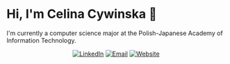 # Hi, I'm Celina Cywinska 👋

I'm currently a computer science major at the Polish-Japanese Academy of Information Technology. 

<div align="center">
  <a href="https://www.linkedin.com/in/celinacywinska"><img alt="LinkedIn" src="https://img.shields.io/badge/Celina_Cywinska-%230077B5.svg?style=flat&logo=linkedin&logoColor=white"/></a>
  <a href="mailto:celinacywinska@gmail.com"><img alt="Email" src="https://img.shields.io/badge/celinacywinska@gmail.com-D14836?style=flat&logo=gmail&logoColor=white"/></a>
  <a href="https://cywinskacelina.github.io/portfolio/"><img alt="Website" src="https://img.shields.io/website?down_color=lightgrey&down_message=offline&label=cywinskacelina.github.io&up_color=green&up_message=online&url=https://cywinskacelina.github.io/portfolio/"/></a>
</div><br/>
